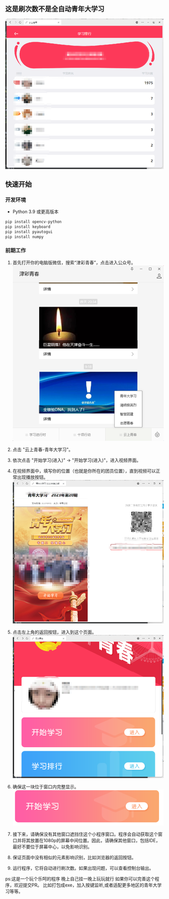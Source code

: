 ## 这是刷次数不是全自动青年大学习
![img_4.png](img_4.png)

## 快速开始

### 开发环境
- Python 3.9 或更高版本

```shell
pip install opencv-python
pip install keyboard
pip install pyautogui
pip install numpy
```

### 前期工作

1. 首先打开你的电脑版微信，搜索“津彩青春”，点击进入公众号。
   ![img.png](img.png)

2. 点击 "云上青春-青年大学习"。

3. 依次点击 "开始学习(进入)" -> "开始学习(进入)"，进入视频界面。

4. 在视频界面中，填写你的位置（也就是你所在的团员位置），直到视频可以正常出现播放按钮。
   ![img_1.png](img_1.png)

5. 点击左上角的返回按钮，进入到这个页面。
   ![img_2.png](img_2.png)

6. 确保这一块位于窗口内完整显示。
   ![img_3.png](img_3.png)

7. 接下来，请确保没有其他窗口遮挡住这个小程序窗口。程序会自动获取这个窗口并将其放置在1080p的屏幕中间位置。因此，请确保其他窗口，包括IDE，最好不要位于屏幕中心，以免影响识别。

8. 保证页面中没有相似的元素影响识别，比如浏览器的返回按钮。

9. 运行程序，它将自动进行刷次数。如果出现问题，可以查看控制台输出。

ps:这是一个玩个乐呵的程序 晚上自己挂一晚上玩玩就行
如果你可以完善这个程序，欢迎提交PR。
比如打包成exe，加入按键监听,或者适配更多地区的青年大学习等等。